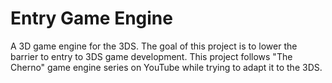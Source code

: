 # Entry Game Engine
 
A 3D game engine for the 3DS. The goal of this project is to lower the barrier to entry to 3DS game development. This project follows "The Cherno" game engine series on YouTube while trying to adapt it to the 3DS.
